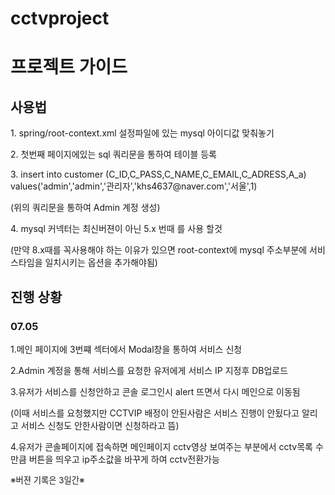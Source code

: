 # cctvproject
<h1>프로젝트 가이드</h1>
<h2>사용법</h2>
<p>1. spring/root-context.xml 설정파일에 있는 mysql 아이디값 맞춰놓기<p>
<p>2. 첫번째 페이지에있는 sql 쿼리문을 통하여 테이블 등록</p>
<p>3. insert into customer (C_ID,C_PASS,C_NAME,C_EMAIL,C_ADRESS,A_a) values('admin','admin','관리자','khs4637@naver.com','서울',1)</p>
<p> (위의 쿼리문을 통하여 Admin 계정 생성) </p>
<p> 4. mysql 커넥터는 최신버젼이 아닌 5.x 번때 를 사용 할것 </p>
<p>(만약 8.x때를 꼭사용해야 하는 이유가 있으면 root-context에 mysql 주소부분에 서비스타임을 일치시키는 옵션을 추가해야됨) </p>

<h2>진행 상황</h2>
<h3>07.05</h3>
 <p>1.메인 페이지에 3번쨰 섹터에서 Modal창을 통하여 서비스 신청</p>
<p>2.Admin 계정을 통해 서비스를 요청한 유저에게 서비스 IP 지정후 DB업로드</p>
<p>3.유저가 서비스를 신청안하고 콘솔 로그인시 alert 뜨면서 다시 메인으로 이동됨</p>
<p>(이때 서비스를 요청했지만 CCTVIP 배정이 안된사람은 서비스 진행이 안됬다고 알리고 서비스 신청도 안한사람이면 신청하라고 뜸)</p>
 <p>4.유저가 콘솔페이지에 접속하면 메인페이지 cctv영상 보여주는 부분에서 cctv목록 수만큼 버튼을 띄우고 ip주소값을 바꾸게 하여 cctv전환가능</p>
 <p style="font-size:10pt;">※버젼 기록은 3일간※</p>
  
  
